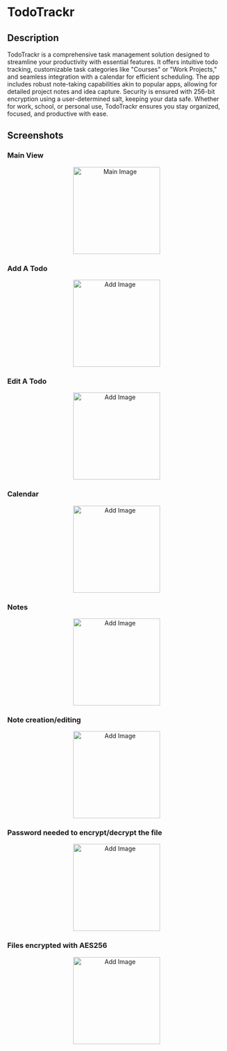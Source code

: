 #  TodoTrackr

## Description

TodoTrackr is a comprehensive task management solution designed to streamline your productivity with essential features. It offers intuitive todo tracking, customizable task categories like "Courses" or "Work Projects," and seamless integration with a calendar for efficient scheduling. The app includes robust note-taking capabilities akin to popular apps, allowing for detailed project notes and idea capture. Security is ensured with 256-bit encryption using a user-determined salt, keeping your data safe. Whether for work, school, or personal use, TodoTrackr ensures you stay organized, focused, and productive with ease.

## Screenshots

### Main View
<p align="center">
  <img src="Images/main.png" alt="Main Image" width="200">
</p>

### Add A Todo
<p align="center">
  <img src="Images/add.png" alt="Add Image" width="200">
</p>

### Edit A Todo
<p align="center">
  <img src="Images/edit.png" alt="Add Image" width="200">
</p>

### Calendar
<p align="center">
  <img src="Images/calendar.png" alt="Add Image" width="200">
</p>

### Notes
<p align="center">
  <img src="Images/notes.png" alt="Add Image" width="200">
</p>

### Note creation/editing
<p align="center">
  <img src="Images/edit_note.png" alt="Add Image" width="200">
</p>

### Password needed to encrypt/decrypt the file
<p align="center">
  <img src="Images/password.png" alt="Add Image" width="200">
</p>

### Files encrypted with AES256
<p align="center">
  <img src="Images/encrypted.png" alt="Add Image" width="200">
</p>